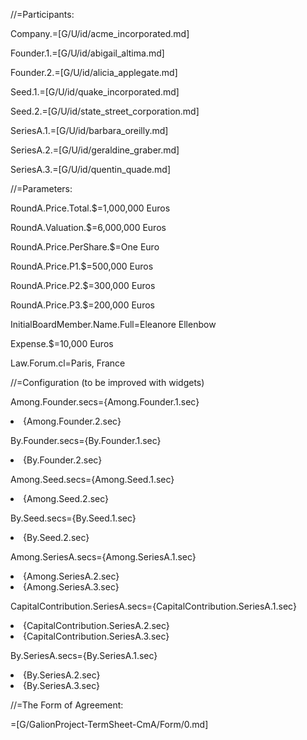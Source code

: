 //=Participants:

Company.=[G/U/id/acme_incorporated.md]

Founder.1.=[G/U/id/abigail_altima.md]

Founder.2.=[G/U/id/alicia_applegate.md]


Seed.1.=[G/U/id/quake_incorporated.md]

Seed.2.=[G/U/id/state_street_corporation.md]

SeriesA.1.=[G/U/id/barbara_oreilly.md]

SeriesA.2.=[G/U/id/geraldine_graber.md]

SeriesA.3.=[G/U/id/quentin_quade.md]


//=Parameters:

RoundA.Price.Total.$=1,000,000 Euros

RoundA.Valuation.$=6,000,000 Euros

RoundA.Price.PerShare.$=One Euro

RoundA.Price.P1.$=500,000 Euros

RoundA.Price.P2.$=300,000 Euros

RoundA.Price.P3.$=200,000 Euros

InitialBoardMember.Name.Full=Eleanore Ellenbow

Expense.$=10,000 Euros

Law.Forum.cl=Paris, France

//=Configuration (to be improved with widgets)

Among.Founder.secs={Among.Founder.1.sec}<li>{Among.Founder.2.sec}

By.Founder.secs={By.Founder.1.sec}<li>{By.Founder.2.sec}

Among.Seed.secs={Among.Seed.1.sec}<li>{Among.Seed.2.sec}

By.Seed.secs={By.Seed.1.sec}<li>{By.Seed.2.sec}

Among.SeriesA.secs={Among.SeriesA.1.sec}<li>{Among.SeriesA.2.sec}<li>{Among.SeriesA.3.sec}

CapitalContribution.SeriesA.secs={CapitalContribution.SeriesA.1.sec}<li>{CapitalContribution.SeriesA.2.sec}<li>{CapitalContribution.SeriesA.3.sec}

By.SeriesA.secs={By.SeriesA.1.sec}<li>{By.SeriesA.2.sec}<li>{By.SeriesA.3.sec}

//=The Form of Agreement:

=[G/GalionProject-TermSheet-CmA/Form/0.md]